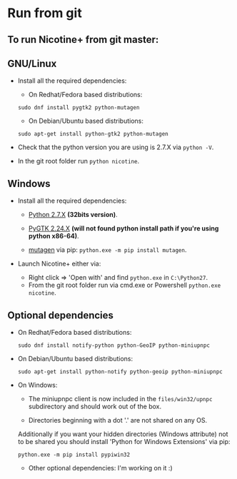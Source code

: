 # Run from git

## To run Nicotine+ from git master:

## GNU/Linux

* Install all the required dependencies:

    * On Redhat/Fedora based distributions:

    `sudo dnf install pygtk2 python-mutagen`

    * On Debian/Ubuntu based distributions:

    `sudo apt-get install python-gtk2 python-mutagen`

* Check that the python version you are using is 2.7.X via `python -V`.

* In the git root folder run `python nicotine`.

## Windows

* Install all the required dependencies:

    * [Python 2.7.X](https://www.python.org/downloads/windows/) **(32bits version)**.

    * [PyGTK 2.24.X](http://ftp.gnome.org/pub/GNOME/binaries/win32/pygtk/2.24/) **(will not found python install path if you're using python x86-64)**.

    * [mutagen](https://github.com/quodlibet/mutagen) via pip: `python.exe -m pip install mutagen`.


* Launch Nicotine+ either via:

    * Right click =>  'Open with' and find `python.exe` in `C:\Python27`.
    * From the git root folder run via cmd.exe or Powershell `python.exe nicotine`.

## Optional dependencies

* On Redhat/Fedora based distributions:

    `sudo dnf install notify-python python-GeoIP python-miniupnpc`


* On Debian/Ubuntu based distributions:

    `sudo apt-get install python-notify python-geoip python-miniupnpc`


* On Windows:

    * The miniupnpc client is now included in the `files/win32/upnpc` subdirectory and should work out of the box.

    * Directories beginning with a dot '.' are not shared on any OS.

    Additionally if you want your hidden directories (Windows attribute) not to be shared you should install 'Python for Windows Extensions' via pip:

    `python.exe -m pip install pypiwin32`
    * Other optional dependencies: I'm working on it :)
